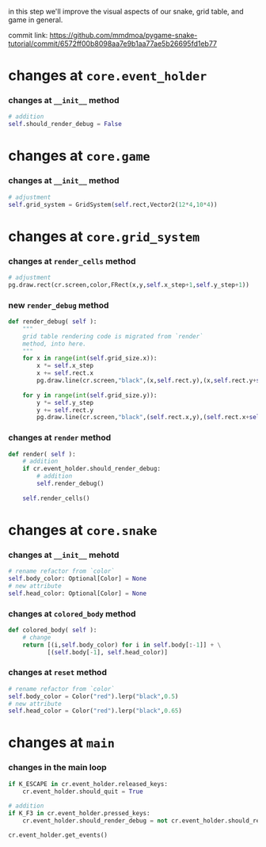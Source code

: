 in this step we'll improve the visual aspects of our snake,
grid table, and game in general.

commit link: https://github.com/mmdmoa/pygame-snake-tutorial/commit/6572ff00b8098aa7e9b1aa77ae5b26695fd1eb77


# changes at `core.event_holder`
### changes at `__init__` method
```python
# addition
self.should_render_debug = False
```

# changes at `core.game`
### changes at `__init__` method
```python
# adjustment
self.grid_system = GridSystem(self.rect,Vector2(12*4,10*4))
```

# changes at `core.grid_system`
### changes at `render_cells` method
```python
# adjustment
pg.draw.rect(cr.screen,color,FRect(x,y,self.x_step+1,self.y_step+1))
```
### new `render_debug` method
```python
def render_debug( self ):
    """
    grid table rendering code is migrated from `render` 
    method, into here.
    """
    for x in range(int(self.grid_size.x)):
        x *= self.x_step
        x += self.rect.x
        pg.draw.line(cr.screen,"black",(x,self.rect.y),(x,self.rect.y+self.rect.h))
    
    for y in range(int(self.grid_size.y)):
        y *= self.y_step
        y += self.rect.y
        pg.draw.line(cr.screen,"black",(self.rect.x,y),(self.rect.x+self.rect.w,y))
```

### changes at `render` method
```python
def render( self ):
    # addition
    if cr.event_holder.should_render_debug:
        # addition
        self.render_debug()
        
    self.render_cells()
```

# changes at `core.snake`

### changes at `__init__` mehotd
```python
# rename refactor from `color`
self.body_color: Optional[Color] = None
# new attribute
self.head_color: Optional[Color] = None
```

### changes at `colored_body` method
```python
def colored_body( self ):
    # change
    return [(i,self.body_color) for i in self.body[:-1]] + \
           [(self.body[-1], self.head_color)]
```

### changes at `reset` method
```python
# rename refactor from `color`
self.body_color = Color("red").lerp("black",0.5)
# new attribute
self.head_color = Color("red").lerp("black",0.65)
```
# changes at `main`
### changes in the main loop

```python
if K_ESCAPE in cr.event_holder.released_keys:
    cr.event_holder.should_quit = True
    
# addition
if K_F3 in cr.event_holder.pressed_keys:
    cr.event_holder.should_render_debug = not cr.event_holder.should_render_debug

cr.event_holder.get_events()
```